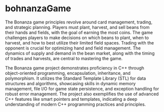 # bohnanzaGame
The Bonanza game principles revolve around card management, trading, and strategic planning. Players must plant, harvest, and sell beans from their hands and fields, with the goal of earning the most coins. The game challenges players to make decisions on which beans to plant, when to harvest, and how to best utilize their limited field spaces. Trading with the opponent is crucial for optimizing hand and field management. The dynamics of supply and demand in the bean market, along with the timing of trades and harvests, are central to mastering the game.


The Bonanza game project demonstrates proficiency in C++ through object-oriented programming, encapsulation, inheritance, and polymorphism. It utilizes the Standard Template Library (STL) for data structures and algorithms, showcasing skills in dynamic memory management, file I/O for game state persistence, and exception handling for robust error management. The project also exemplifies the use of advanced C++ features like smart pointers and templates, indicating a deep understanding of modern C++ programming practices and principles.

